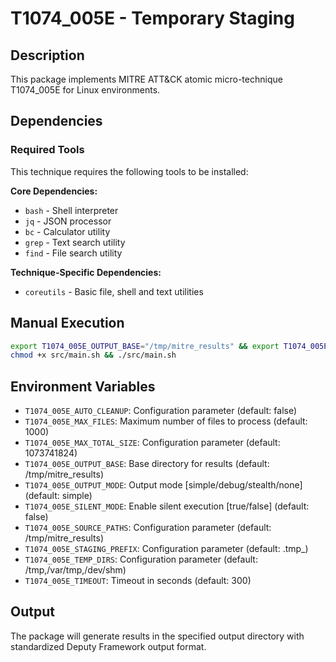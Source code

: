 # T1074_005E - Temporary Staging

## Description
This package implements MITRE ATT&CK atomic micro-technique T1074_005E for Linux environments.

## Dependencies

### Required Tools
This technique requires the following tools to be installed:

**Core Dependencies:**
- `bash` - Shell interpreter
- `jq` - JSON processor  
- `bc` - Calculator utility
- `grep` - Text search utility
- `find` - File search utility

**Technique-Specific Dependencies:**
- `coreutils` - Basic file, shell and text utilities

## Manual Execution
```bash
export T1074_005E_OUTPUT_BASE="/tmp/mitre_results" && export T1074_005E_SILENT_MODE=false
chmod +x src/main.sh && ./src/main.sh
```

## Environment Variables
- `T1074_005E_AUTO_CLEANUP`: Configuration parameter (default: false)
- `T1074_005E_MAX_FILES`: Maximum number of files to process (default: 1000)
- `T1074_005E_MAX_TOTAL_SIZE`: Configuration parameter (default: 1073741824)
- `T1074_005E_OUTPUT_BASE`: Base directory for results (default: /tmp/mitre_results)
- `T1074_005E_OUTPUT_MODE`: Output mode [simple/debug/stealth/none] (default: simple)
- `T1074_005E_SILENT_MODE`: Enable silent execution [true/false] (default: false)
- `T1074_005E_SOURCE_PATHS`: Configuration parameter (default: /tmp/mitre_results)
- `T1074_005E_STAGING_PREFIX`: Configuration parameter (default: .tmp_)
- `T1074_005E_TEMP_DIRS`: Configuration parameter (default: /tmp,/var/tmp,/dev/shm)
- `T1074_005E_TIMEOUT`: Timeout in seconds (default: 300)

## Output
The package will generate results in the specified output directory with standardized Deputy Framework output format.
